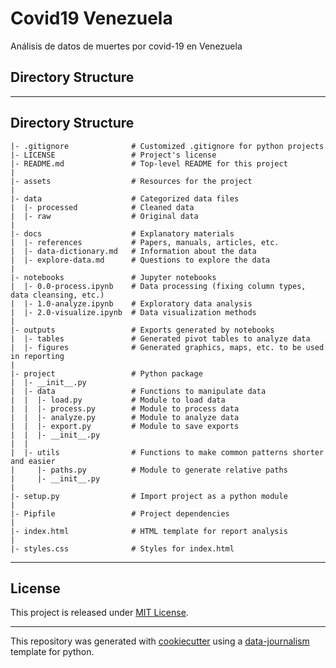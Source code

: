 # Covid19 Venezuela
Análisis de datos de muertes por covid-19 en Venezuela

## Directory Structure
---

## Directory Structure
```
|- .gitignore              # Customized .gitignore for python projects
|- LICENSE                 # Project's license
|- README.md               # Top-level README for this project
|
|- assets                  # Resources for the project
|
|- data                    # Categorized data files                      
|  |- processed            # Cleaned data
|  |- raw                  # Original data
|
|- docs                    # Explanatory materials
|  |- references           # Papers, manuals, articles, etc.
|  |- data-dictionary.md   # Information about the data
|  |- explore-data.md      # Questions to explore the data
|
|- notebooks               # Jupyter notebooks
|  |- 0.0-process.ipynb    # Data processing (fixing column types, data cleansing, etc.)
|  |- 1.0-analyze.ipynb    # Exploratory data analysis
|  |- 2.0-visualize.ipynb  # Data visualization methods
|
|- outputs                 # Exports generated by notebooks
|  |- tables               # Generated pivot tables to analyze data
|  |- figures              # Generated graphics, maps, etc. to be used in reporting
| 
|- project                 # Python package
|  |- __init__.py
|  |- data                 # Functions to manipulate data
|  |  |- load.py           # Module to load data
|  |  |- process.py        # Module to process data
|  |  |- analyze.py        # Module to analyze data
|  |  |- export.py         # Module to save exports
|  |  |- __init__.py 
|  |  
|  |- utils                # Functions to make common patterns shorter and easier
|     |- paths.py          # Module to generate relative paths
|     |- __init__.py
|
|- setup.py                # Import project as a python module
|
|- Pipfile                 # Project dependencies
|
|- index.html              # HTML template for report analysis
|
|- styles.css              # Styles for index.html
```
---

## License

This project is released under [MIT License](/LICENSE).

---

This repository was generated with [cookiecutter](https://github.com/cookiecutter/cookiecutter) using a [data-journalism](https://github.com/DataCritica/cookiecutter-data-journalism) template for python.